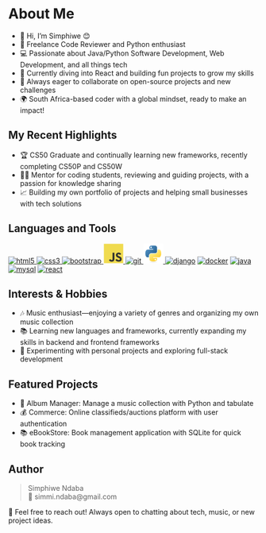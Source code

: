 # About Me

- 👋 Hi, I’m Simphiwe 😊
- 🎯 Freelance Code Reviewer and Python enthusiast
- 💻 Passionate about Java/Python Software Development, Web Development, and all things tech
- 🌱 Currently diving into React and building fun projects to grow my skills
- 🚀 Always eager to collaborate on open-source projects and new challenges
- 🌍 South Africa-based coder with a global mindset, ready to make an impact!

## My Recent Highlights
- 🏆 CS50 Graduate and continually learning new frameworks, recently completing CS50P and CS50W
- 🧑‍🏫 Mentor for coding students, reviewing and guiding projects, with a passion for knowledge sharing
- 📈 Building my own portfolio of projects and helping small businesses with tech solutions

## Languages and Tools
<p> 
<a href="https://www.w3.org/html/" target="_blank" rel="noreferrer"> <img
    src="https://cdn.jsdelivr.net/gh/devicons/devicon/icons/html5/html5-original.svg" alt="html5"
    width="40" height="40" /> </a>
<a href="https://www.w3schools.com/css/" target="_blank" rel="noreferrer"> <img
    src="https://cdn.jsdelivr.net/gh/devicons/devicon/icons/css3/css3-original.svg" alt="css3"
    width="40" height="40" /> </a>
<a href="https://getbootstrap.com" target="_blank" rel="noreferrer"> <img
    src="https://cdn.jsdelivr.net/gh/devicons/devicon/icons/bootstrap/bootstrap-original.svg"
    alt="bootstrap" width="40" height="40" /> </a>
<a href="https://developer.mozilla.org/en-US/docs/Web/JavaScript" target="_blank" rel="noreferrer"> <img
    src="https://raw.githubusercontent.com/devicons/devicon/master/icons/javascript/javascript-original.svg"
    alt="javascript" width="40" height="40" /> </a>
<a href="https://github.com/" target="_blank" rel="noreferrer"> <img
    src="https://cdn.jsdelivr.net/gh/devicons/devicon/icons/github/github-original.svg" alt="git" width="40"
    height="40" /> </a>
<a href="https://www.python.org" target="_blank" rel="noreferrer"> <img
    src="https://raw.githubusercontent.com/devicons/devicon/master/icons/python/python-original.svg" alt="python"
    width="40" height="40" /> </a>
<a href="https://www.docker.com" target="_blank" rel="noreferrer"><img
    src="https://cdn.jsdelivr.net/gh/devicons/devicon/icons/django/django-plain.svg" alt="django" width="40"
    height="40" /></a>
<a href="" target="_blank" rel="noreferrer">
  <img src="https://cdn.jsdelivr.net/gh/devicons/devicon/icons/docker/docker-original.svg" alt="docker" width="40"
    height="40" /></a>
<a href="https://www.java.com/en/" target="_blank" rel="noreferrer">
  <img src="https://cdn.jsdelivr.net/gh/devicons/devicon/icons/java/java-original.svg" alt="java" width="40"
    height="40" /></a>
<a href="https://www.mysql.com" target="_blank" rel="noreferrer">
  <img src="https://cdn.jsdelivr.net/gh/devicons/devicon/icons/mysql/mysql-original-wordmark.svg" alt="mysql" width="40"
    height="40" /></a>
<a href="https://reactjs.org" target="_blank" rel="noreferrer">
  <img src="https://cdn.jsdelivr.net/gh/devicons/devicon/icons/react/react-original-wordmark.svg" alt="react" width="40"
    height="40"/>
</a>
</p>

## Interests & Hobbies
- 🎶 Music enthusiast—enjoying a variety of genres and organizing my own music collection
- 📚 Learning new languages and frameworks, currently expanding my skills in backend and frontend frameworks
- 🌱 Experimenting with personal projects and exploring full-stack development

## Featured Projects
- 📘 Album Manager: Manage a music collection with Python and tabulate
- 💰 Commerce: Online classifieds/auctions platform with user authentication
- 📚 eBookStore: Book management application with SQLite for quick book tracking


<h2>Author</h2>
<blockquote>
Simphiwe Ndaba <br>
📧 simmi.ndaba@gmail.com
</blockquote>
💬 Feel free to reach out! Always open to chatting about tech, music, or new project ideas.


